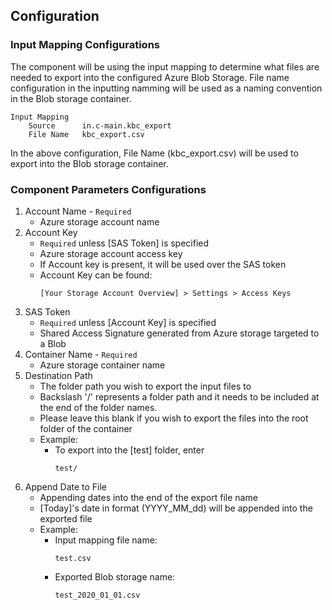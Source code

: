 ## Configuration

### Input Mapping Configurations
The component will be using the input mapping to determine what files are needed to export into the configured Azure Blob Storage. File name configuration in the inputting namming will be used as a naming convention in the Blob storage container.

    Input Mapping
        Source      in.c-main.kbc_export
        File Name   kbc_export.csv

In the above configuration, File Name (kbc_export.csv) will be used to export into the Blob storage container.
    

### Component Parameters Configurations
1. Account Name - `Required`
    - Azure storage account name
2. Account Key
    - `Required` unless [SAS Token] is specified
    - Azure storage account access key
    - If Account key is present, it will be used over the SAS token
    - Account Key can be found:
      ```
      [Your Storage Account Overview] > Settings > Access Keys
      ```
3. SAS Token
    - `Required` unless [Account Key] is specified
    - Shared Access Signature generated from Azure storage targeted to a Blob
4. Container Name - `Required`
    - Azure storage container name
5. Destination Path
    - The folder path you wish to export the input files to
    - Backslash '/' represents a folder path and it needs to be included at the end of the folder names.
    - Please leave this blank if you wish to export the files into the root folder of the container
    - Example: 
        - To export into the [test] folder, enter
          ```
          test/
          ```
6. Append Date to File
    - Appending dates into the end of the export file name
    - [Today]'s date in format (YYYY_MM_dd) will be appended into the exported file
    - Example:
        - Input mapping file name:
          ```
          test.csv
          ```
        - Exported Blob storage name:
          ```
          test_2020_01_01.csv
          ```
